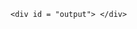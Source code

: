 <!DOCTYPE html>
<html>
  <head>
    <meta charset="utf-8">
    <meta name="viewport" content="width=device-width">
    <title>repl.it</title>
  </head>
  <body onload="displayInfo()">    

<script>

function displayInfo(){

  var o = document.getElementById("output");
  var build = "";

  build += ` <div id ="info"> `
  build += ` <h2> Welcome to Bayside Highschool Robotics Code for Tower Takeover </h2> `
  build += ` <hr> `
  build += ` <br> `
  build += ` <img src = "https://www.vexrobotics.com/media/catalog/product/cache/1/image/9df78eab33525d08d6e5fb8d27136e95/t/t/tt-fullfield-gamekit.jpg" height = 800 width = 800 > `
  build += ` <h3> 
  
            There are sixty-six (66) Cubes; twenty-two (22) of
            each color (orange, green, and purple). There are
            seven (7) Towers around the field; five (5) of these
            can be used by either Alliance, and two (2) are
            Alliance-specific. Cubes are Scored into four (4)
            Goal Zones (two per Alliance), in the corners of
            the field.

            <hr>

            Each Cube scored in a Goal Zone is worth a base of
            one (1) point. For each Cube of a given color that is
            Placed into a Tower, the point value for Cubes of
            that color increases by one (1) point.
            For example, if there are three (3) green Cubes
            Placed in Towers at the end of the Match, then all
            green Cubes Scored in Goal Zones are worth four
            (4) points.

            <hr>

            The Alliance that scores more points in Autonomous
            Period receives bonus points, as well as receiving 2
            purple Cubes, which may be introduced at any time
            during the Driver Control period 

            </h3>`

  build += ` </div> `

o.innerHTML = build;
}

</script>

<style>

#info {

  border-radius: 20px 20px 20px 20px;
  color: brown;
  margin: 10px;
  text-align: center;

}


</style>

    <div id = "output"> </div>
    
  </body>
</html>
